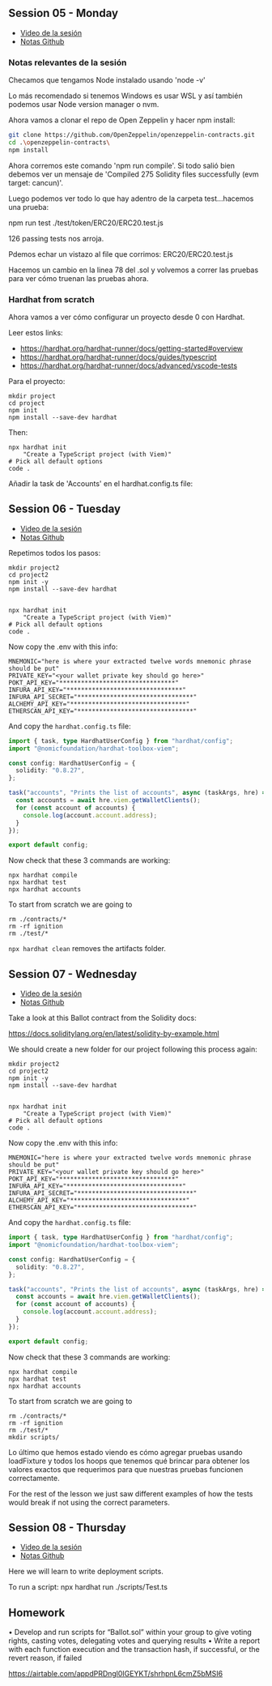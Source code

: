 ## Session 05 - Monday

- [Video de la sesión](https://www.youtube.com/watch?v=YOf9UtGexSc)
- [Notas Github](https://github.com/Encode-Club-Solidity-Bootcamp/Lesson-05)

### Notas relevantes de la sesión

Checamos que tengamos Node instalado usando 'node -v'

Lo más recomendado si tenemos Windows es usar WSL y así también podemos usar Node version manager o nvm.

Ahora vamos a clonar el repo de Open Zeppelin y hacer npm install:

```bash
git clone https://github.com/OpenZeppelin/openzeppelin-contracts.git
cd .\openzeppelin-contracts\
npm install
```

Ahora corremos este comando 'npm run compile'. Si todo salió bien debemos ver un mensaje de 'Compiled 275 Solidity files successfully (evm target: cancun)'.

Luego podemos ver todo lo que hay adentro de la carpeta test...hacemos una prueba:

npm run test ./test/token/ERC20/ERC20.test.js

126 passing tests nos arroja.

Pdemos echar un vistazo al file que corrimos: ERC20/ERC20.test.js

Hacemos un cambio en la linea 78 del .sol y volvemos a correr las pruebas para ver cómo truenan las pruebas ahora.

### Hardhat from scratch

Ahora vamos a ver cómo configurar un proyecto desde 0 con Hardhat.

Leer estos links:

- https://hardhat.org/hardhat-runner/docs/getting-started#overview
- https://hardhat.org/hardhat-runner/docs/guides/typescript
- https://hardhat.org/hardhat-runner/docs/advanced/vscode-tests

Para el proyecto:

```shell
mkdir project
cd project
npm init
npm install --save-dev hardhat
```

Then:

```shell
npx hardhat init
    "Create a TypeScript project (with Viem)"
# Pick all default options
code .
```

Añadir la task de 'Accounts' en el hardhat.config.ts file:

## Session 06 - Tuesday

- [Video de la sesión](https://www.youtube.com/watch?v=9_ykqoHoZGM)
- [Notas Github](https://github.com/Encode-Club-Solidity-Bootcamp/Lesson-06)

Repetimos todos los pasos:

```shell
mkdir project2
cd project2
npm init -y
npm install --save-dev hardhat


npx hardhat init
    "Create a TypeScript project (with Viem)"
# Pick all default options
code .
```

Now copy the .env with this info:

```
MNEMONIC="here is where your extracted twelve words mnemonic phrase should be put"
PRIVATE_KEY="<your wallet private key should go here>"
POKT_API_KEY="********************************"
INFURA_API_KEY="********************************"
INFURA_API_SECRET="********************************"
ALCHEMY_API_KEY="********************************"
ETHERSCAN_API_KEY="********************************"
```

And copy the `hardhat.config.ts` file:

```typescript
import { task, type HardhatUserConfig } from "hardhat/config";
import "@nomicfoundation/hardhat-toolbox-viem";

const config: HardhatUserConfig = {
  solidity: "0.8.27",
};

task("accounts", "Prints the list of accounts", async (taskArgs, hre) => {
  const accounts = await hre.viem.getWalletClients();
  for (const account of accounts) {
    console.log(account.account.address);
  }
});

export default config;
```

Now check that these 3 commands are working:

```shell
npx hardhat compile
npx hardhat test
npx hardhat accounts
```

To start from scratch we are going to

```shell
rm ./contracts/*
rm -rf ignition
rm ./test/*
```

`npx hardhat clean` removes the artifacts folder.

## Session 07 - Wednesday

- [Video de la sesión](https://www.youtube.com/watch?v=1OSiN2I1lfQ)
- [Notas Github](https://github.com/Encode-Club-Solidity-Bootcamp/Lesson-07)

Take a look at this Ballot contract from the Solidity docs:

https://docs.soliditylang.org/en/latest/solidity-by-example.html

We should create a new folder for our project following this process again:

```shell
mkdir project2
cd project2
npm init -y
npm install --save-dev hardhat


npx hardhat init
    "Create a TypeScript project (with Viem)"
# Pick all default options
code .
```

Now copy the .env with this info:

```
MNEMONIC="here is where your extracted twelve words mnemonic phrase should be put"
PRIVATE_KEY="<your wallet private key should go here>"
POKT_API_KEY="********************************"
INFURA_API_KEY="********************************"
INFURA_API_SECRET="********************************"
ALCHEMY_API_KEY="********************************"
ETHERSCAN_API_KEY="********************************"
```

And copy the `hardhat.config.ts` file:

```typescript
import { task, type HardhatUserConfig } from "hardhat/config";
import "@nomicfoundation/hardhat-toolbox-viem";

const config: HardhatUserConfig = {
  solidity: "0.8.27",
};

task("accounts", "Prints the list of accounts", async (taskArgs, hre) => {
  const accounts = await hre.viem.getWalletClients();
  for (const account of accounts) {
    console.log(account.account.address);
  }
});

export default config;
```

Now check that these 3 commands are working:

```shell
npx hardhat compile
npx hardhat test
npx hardhat accounts
```

To start from scratch we are going to

```shell
rm ./contracts/*
rm -rf ignition
rm ./test/*
mkdir scripts/
```

Lo último que hemos estado viendo es cómo agregar pruebas usando loadFixture y todos los hoops que tenemos qué brincar para obtener los valores exactos que requerimos para que nuestras pruebas funcionen correctamente.

For the rest of the lesson we just saw different examples of how the tests would break if not using the correct parameters.

## Session 08 - Thursday

- [Video de la sesión](https://www.youtube.com/watch?v=OIdAUG1ggr4)
- [Notas Github](https://github.com/Encode-Club-Solidity-Bootcamp/Lesson-08)

Here we will learn to write deployment scripts.

To run a script:
npx hardhat run ./scripts/Test.ts

## Homework

• Develop and run scripts for “Ballot.sol” within your group to give voting rights, casting votes, delegating votes and querying results
• Write a report with each function execution and the transaction hash, if successful, or the revert reason, if failed

https://airtable.com/appdPRDngl0IGEYKT/shrhpnL6cmZ5bMSI6



